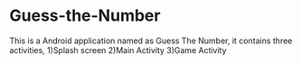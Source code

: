 # Guess-the-Number
This is a Android application named as Guess The Number, it contains three activities, 1)Splash screen 2)Main Activity 3)Game Activity 
